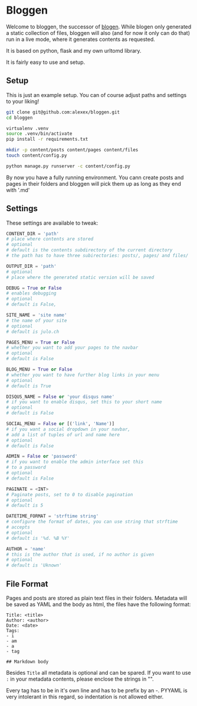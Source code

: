 # Bloggen

Welcome to bloggen, the successor of [blogen](https://github.com/alexex/blogen). While blogen only generated a static collection of files, bloggen will also (and for now it only can do that) run in a live mode, where it generates contents as requested.

It is based on python, flask and my own urltomd library.

It is fairly easy to use and setup.

## Setup
This is just an example setup. You can of course adjust paths and settings to your liking!

```bash
git clone git@github.com:alexex/bloggen.git
cd bloggen

virtualenv .venv
source .venv/bin/activate
pip install -r requirements.txt

mkdir -p content/posts content/pages content/files
touch content/config.py

python manage.py runserver -c content/config.py
```

By now you have a fully running environment. You cann create posts and pages in their folders and bloggen will pick them up as long as they end with '.md'

## Settings
These settings are available to tweak:

```python
CONTENT_DIR = 'path'
# place where contents are stored
# optional
# default is the contents subdirectory of the current directory
# the path has to have three subirectories: posts/, pages/ and files/

OUTPUT_DIR = 'path'
# optional
# place where the generated static version will be saved

DEBUG = True or False
# enables debugging 
# optional
# default is False, 

SITE_NAME = 'site name'
# the name of your site
# optional
# default is julo.ch

PAGES_MENU = True or False
# whether you want to add your pages to the navbar
# optional
# default is False

BLOG_MENU = True or False
# whether you want to have further blog links in your menu
# optional
# default is True

DISQUS_NAME = False or 'your disqus name'
# if you want to enable disqus, set this to your short name
# optional
# default is False

SOCIAL_MENU = False or [('link', 'Name')]
# if you want a social dropdown in your navbar,
# add a list of tuples of url and name here
# optional
# default is False

ADMIN = False or 'password'
# if you want to enable the admin interface set this
# to a password
# optional
# default is False

PAGINATE = <INT>
# Paginate posts, set to 0 to disable pagination
# optional
# default is 5

DATETIME_FORMAT = 'strftime string'
# configure the format of dates, you can use string that strftime
# accepts
# optional
# default is '%d. %B %Y'

AUTHOR = 'name'
# this is the author that is used, if no author is given
# optional
# default is 'Uknown'
```

## File Format
Pages and posts are stored as plain text files in their folders. Metadata will be saved as YAML and the body as html, the files have the following format:

```
Title: <title>
Author: <author>
Date: <date>
Tags:
- i
- am
- a
- tag

## Markdown body
```

Besides `Title` all metadata is optional and can be spared. If you want to use `:` in your metadata contents, please enclose the strings in "".

Every tag has to be in it's own line and has to be prefix by an -. PYYAML is very intolerant in this regard, so indentation is not allowed either.